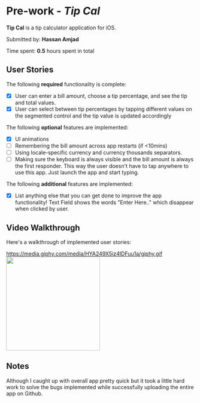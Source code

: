 
# Pre-work - *Tip Cal*

**Tip Cal** is a tip calculator application for iOS.

Submitted by: **Hassan Amjad**

Time spent: **0.5** hours spent in total

## User Stories

The following **required** functionality is complete:

* [x] User can enter a bill amount, choose a tip percentage, and see the tip and total values.
* [x] User can select between tip percentages by tapping different values on the segmented control and the tip value is updated accordingly

The following **optional** features are implemented:

* [x] UI animations
* [ ] Remembering the bill amount across app restarts (if <10mins)
* [ ] Using locale-specific currency and currency thousands separators.
* [ ] Making sure the keyboard is always visible and the bill amount is always the first responder. This way the user doesn't have to tap anywhere to use this app. Just launch the app and start typing.

The following **additional** features are implemented:

- [x] List anything else that you can get done to improve the app functionality!
Text Field shows the words "Enter Here.." which disappear when clicked by user.
## Video Walkthrough

Here's a walkthrough of implemented user stories:

https://media.giphy.com/media/HYA249X5iz4IDFuu1a/giphy.gif
<img src="https://media.giphy.com/media/HYA249X5iz4IDFuu1a/giphy.gif" width=250><br>


## Notes

Although I caught up with overall app pretty quick but it took a little hard work to solve the bugs implemented while successfully uploading the entire app on Github.

